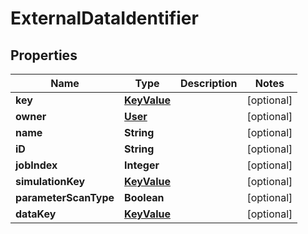 

# ExternalDataIdentifier


## Properties

| Name | Type | Description | Notes |
|------------ | ------------- | ------------- | -------------|
|**key** | [**KeyValue**](KeyValue.md) |  |  [optional] |
|**owner** | [**User**](User.md) |  |  [optional] |
|**name** | **String** |  |  [optional] |
|**iD** | **String** |  |  [optional] |
|**jobIndex** | **Integer** |  |  [optional] |
|**simulationKey** | [**KeyValue**](KeyValue.md) |  |  [optional] |
|**parameterScanType** | **Boolean** |  |  [optional] |
|**dataKey** | [**KeyValue**](KeyValue.md) |  |  [optional] |



